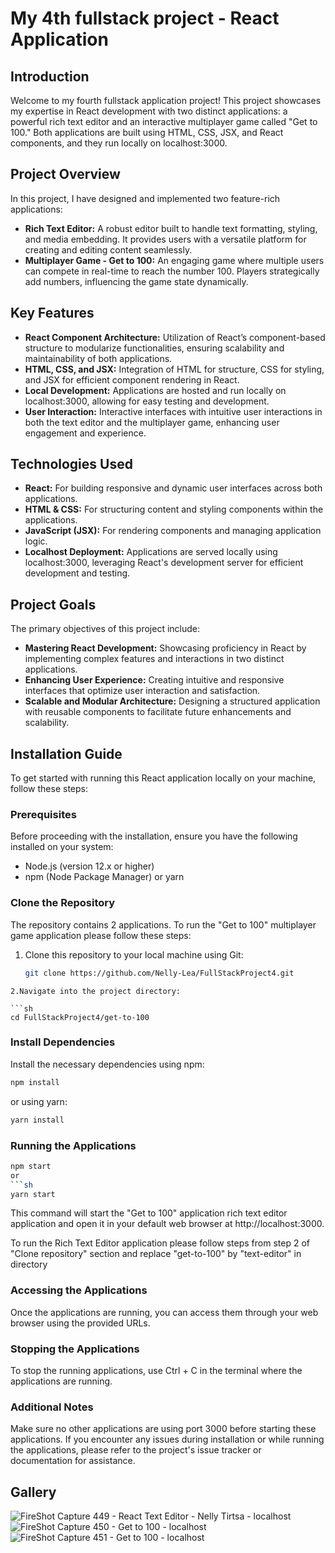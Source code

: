 # My 4th fullstack project - React Application

## Introduction

Welcome to my fourth fullstack application project! This project showcases my expertise in React development with two distinct applications: a powerful rich text editor and an interactive multiplayer game called "Get to 100." Both applications are built using HTML, CSS, JSX, and React components, and they run locally on localhost:3000.

## Project Overview

In this project, I have designed and implemented two feature-rich applications:
- **Rich Text Editor:** A robust editor built to handle text formatting, styling, and media embedding. It provides users with a versatile platform for creating and editing content seamlessly.
- **Multiplayer Game - Get to 100:** An engaging game where multiple users can compete in real-time to reach the number 100. Players strategically add numbers, influencing the game state dynamically.

## Key Features

- **React Component Architecture:** Utilization of React’s component-based structure to modularize functionalities, ensuring scalability and maintainability of both applications.
- **HTML, CSS, and JSX:** Integration of HTML for structure, CSS for styling, and JSX for efficient component rendering in React.
- **Local Development:** Applications are hosted and run locally on localhost:3000, allowing for easy testing and development.
- **User Interaction:** Interactive interfaces with intuitive user interactions in both the text editor and the multiplayer game, enhancing user engagement and experience.

## Technologies Used
- **React:** For building responsive and dynamic user interfaces across both applications.
- **HTML & CSS:** For structuring content and styling components within the applications.
- **JavaScript (JSX):** For rendering components and managing application logic.
- **Localhost Deployment:** Applications are served locally using localhost:3000, leveraging React's development server for efficient development and testing.

## Project Goals
The primary objectives of this project include:
- **Mastering React Development:** Showcasing proficiency in React by implementing complex features and interactions in two distinct applications.
- **Enhancing User Experience:** Creating intuitive and responsive interfaces that optimize user interaction and satisfaction.
- **Scalable and Modular Architecture:** Designing a structured application with reusable components to facilitate future enhancements and scalability.

## Installation Guide

To get started with running this React application locally on your machine, follow these steps:

### Prerequisites

Before proceeding with the installation, ensure you have the following installed on your system:
- Node.js (version 12.x or higher)
- npm (Node Package Manager) or yarn

### Clone the Repository

The repository contains 2 applications. To run the "Get to 100" multiplayer game application please follow these steps:
1. Clone this repository to your local machine using Git:

   ```sh
   git clone https://github.com/Nelly-Lea/FullStackProject4.git
```
2.Navigate into the project directory:

```sh
cd FullStackProject4/get-to-100
```

### Install Dependencies
Install the necessary dependencies using npm:

```sh
npm install
```
or using yarn:
```sh
yarn install
```

### Running the Applications

```sh
npm start
or
```sh
yarn start
```
This command will start the "Get to 100" application rich text editor application and open it in your default web browser at http://localhost:3000.

To run the Rich Text Editor application please follow steps from step 2 of "Clone repository" section and replace "get-to-100" by "text-editor" in directory

### Accessing the Applications
Once the applications are running, you can access them through your web browser using the provided URLs.

### Stopping the Applications
To stop the running applications, use Ctrl + C in the terminal where the applications are running.

### Additional Notes
Make sure no other applications are using port 3000 before starting these applications.
If you encounter any issues during installation or while running the applications, please refer to the project's issue tracker or documentation for assistance.

## Gallery
![FireShot Capture 449 - React Text Editor - Nelly   Tirtsa - localhost](https://github.com/Nelly-Lea/FullStackProject4/assets/37661158/ba4feae1-4699-43a1-9968-306009d5a634)
![FireShot Capture 450 - Get to 100 - localhost](https://github.com/Nelly-Lea/FullStackProject4/assets/37661158/3142dd8f-f2e3-4f71-8846-3ddaa32318ea)
![FireShot Capture 451 - Get to 100 - localhost](https://github.com/Nelly-Lea/FullStackProject4/assets/37661158/c5c5f760-a5d5-4796-83f7-00500e0dc998)

